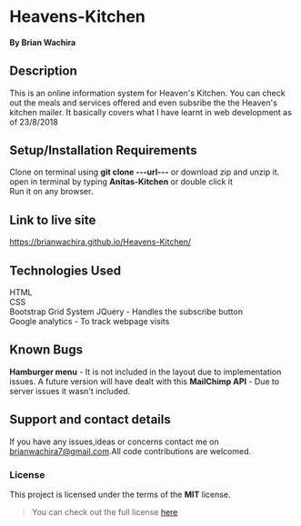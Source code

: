 # Heavens-Kitchen
#### 
#### By **Brian Wachira**
## Description
This is an online information system for Heaven's Kitchen. You can check out the meals and services offered and even subsribe the the Heaven's kitchen mailer. It basically covers what I have learnt in web development as of 23/8/2018
## Setup/Installation Requirements
Clone on terminal using **git clone ---url---** or download zip and unzip it.
open in terminal by typing **Anitas-Kitchen** or double click it
<br/>Run it on any browser.
## Link to live site
https://brianwachira.github.io/Heavens-Kitchen/
## Technologies Used
HTML<br/>
CSS<br/>
Bootstrap Grid System
JQuery - Handles the subscribe button<br/>
Google analytics - To track webpage visits
## Known Bugs
**Hamburger menu** - It is not included in the layout due to implementation issues. A future version will have dealt with this
**MailChimp API** - Due to server issues it wasn't included.
## Support and contact details
If you have any issues,ideas or concerns contact me on<a href="https://mail.google.com/mail/?view=cm&fs=1&to=brianwachira7@gmail.com" target="_blank"> brianwachira7@gmail.com</a>.All code contributions are welcomed.
### License
This project is licensed under the terms of the **MIT** license.

>You can check out the full license [here](https://github.com/brianwachira/Heavens-Kitchen/blob/master/LICENSE)  

